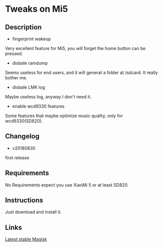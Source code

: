 # **Tweaks on Mi5**

## Description

- fingerprint wakeup

Very excellent feature for Mi5, you will forget the home button can be pressed.

- disbale ramdump

Seems useless for end users, and it will generat a folder at /sdcard. It really bother me.

- disbale LMK log

Maybe useless log, anyway I don't need it.

- enable wcd9330 features

Some features that maybe optimize music quality, only for wcd9330(SD820).

## Changelog

- v20180830

first release

## Requirements

No Requirements expect you use XiaoMi 5 or at least SD820.

## Instructions

Just download and install it.

## Links

[Latest stable Magisk](http://www.tiny.cc/latestmagisk)